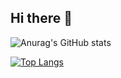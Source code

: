 ## Hi there 👋

![Anurag's GitHub stats](https://github-readme-stats.vercel.app/api?username=LongPPPP&show_icons=true&theme=transparent&count_private=true)

[![Top Langs](https://github-readme-stats-cyan-two-28.vercel.app/api/top-langs/?username=LongPPPP)](https://github.com/anuraghazra/github-readme-stats)
